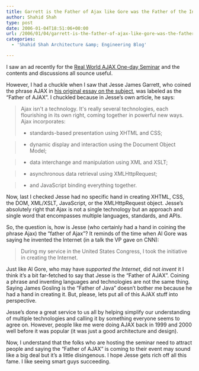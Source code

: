 ```yaml
---
title: Garrett is the Father of Ajax like Gore was the Father of the Internet
author: Shahid Shah
type: post
date: 2006-01-04T18:51:06+00:00
url: /2006/01/04/garrett-is-the-father-of-ajax-like-gore-was-the-father-of-the-internet/
categories:
  - 'Shahid Shah Architecture &amp; Engineering Blog'

---
```

I saw an ad recently for the [Real World AJAX One-day Seminar][1] and the contents and discussions all sounce useful.

However, I had a chuckle when I saw that Jesse James Garrett, who coined the phrase AJAX in [his original essay on the subject][2], was labeled as the &#8220;Father of AJAX&#8221;. I chuckled because in Jesse&#8217;s own article, he says:

> Ajax isn't a technology. It's really several technologies, each flourishing in its own right, coming together in powerful new ways. Ajax incorporates:
> 
> * standards-based presentation using XHTML and CSS;
      
> * dynamic display and interaction using the Document Object Model;
      
> * data interchange and manipulation using XML and XSLT;
      
> * asynchronous data retrieval using XMLHttpRequest;
      
> * and JavaScript binding everything together. 

Now, last I checked Jesse had no specific hand in creating XHTML, CSS, the DOM, XML/XSLT, JavaScript, or the XMLHttpRequest object. Jesse&#8217;s absolutely right that Ajax is not a single technology but an approach and single word that encompasses multiple languages, standards, and APIs. 

So, the question is, how is Jesse (who certainly had a hand in coining the phrase Ajax) the &#8220;father of Ajax&#8221;? It reminds of the time when Al Gore was saying he invented the Internet (in a talk the VP gave on CNN):

> During my service in the United States Congress, I took the initiative in creating the Internet. 

Just like Al Gore, who may have _supported the Internet_, did not _invent_ it I think it&#8217;s a bit far-fetched to say that Jesse is the &#8220;Father of AJAX&#8221;. Coining a phrase and inventing languages and technologies are not the same thing. Saying James Gosling is the &#8220;Father of Java&#8221; doesn&#8217;t bother me because he had a hand in creating it. But, please, lets put all of this AJAX stuff into perspective.

Jesse&#8217;s done a great service to us all by helping simplify our understanding of multiple technologies and calling it by something everyone seems to agree on. However, people like me were doing AJAX back in 1999 and 2000 well before it was popular (it was just a good architecture and design).

Now, I understand that the folks who are hosting the seminar need to attract people and saying the &#8220;Father of AJAX&#8221; is coming to their event may sound like a big deal but it&#8217;s a little disingenous. I hope Jesse gets rich off all this fame. I like seeing smart guys succeeding.

 [1]: http://www.ajaxseminar.com/
 [2]: http://www.adaptivepath.com/publications/essays/archives/000385.php